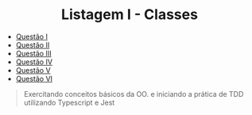 <h1 align="center">Listagem I - Classes</h1>
<ul>
    <li> 
        <a href="./exercicio-1/README.md">Questão I</a> 
    </li>
    <li> 
        <a href="./exercicio-2/README.md">Questão II</a> 
    </li>
    <li> 
        <a href="./exercicio-3/README.md">Questão III</a> 
    </li>
    <li> 
        <a href="./exercicio-4/README.md">Questão IV</a> 
    </li>
    <li> 
        <a href="./exercicio-5/README.md">Questão V</a> 
    </li>
    <li> 
        <a href="./exercicio-6/README.md">Questão VI</a> 
    </li>
</ul>

> Exercitando conceitos básicos da OO. e iniciando a prática de TDD utilizando Typescript e Jest

